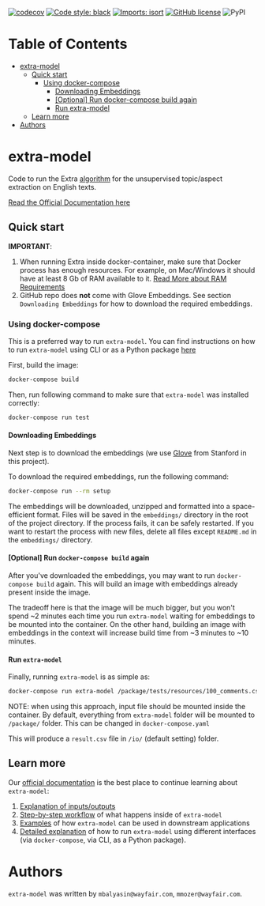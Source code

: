 [![codecov](https://codecov.io/gh/wayfair-incubator/extra-model/branch/main/graph/badge.svg?token=HXSGN5IUzu)](https://codecov.io/gh/wayfair-incubator/extra-model)
[![Code style: black](https://img.shields.io/badge/code%20style-black-000000.svg)](https://github.com/psf/black)
[![Imports: isort](https://img.shields.io/badge/%20imports-isort-%231674b1?style=flat&labelColor=ef8336)](https://pycqa.github.io/isort/)
[![GitHub license](https://img.shields.io/github/license/wayfair-incubator/extra-model)](https://github.com/wayfair-incubator/extra-model/blob/main/LICENSE)
![PyPI](https://img.shields.io/pypi/v/extra-model)

Table of Contents
=================

* [extra\-model](#extra-model)
  * [Quick start](#quick-start)
    * [Using docker\-compose](#using-docker-compose)
      * [Downloading Embeddings](#downloading-embeddings)
      * [[Optional] Run docker\-compose build again](#optional-run-docker-compose-build-again)
      * [Run extra\-model](#run-extra-model)
  * [Learn more](#learn-more)
* [Authors](#authors)

# extra-model

Code to run the Extra [algorithm](https://www.aclweb.org/anthology/D18-1384/) for the unsupervised topic/aspect extraction on English texts.

[Read the Official Documentation here](https://wayfair-incubator.github.io/extra-model/site)

## Quick start


**IMPORTANT**:
1. When running Extra inside docker-container, make sure that Docker process has enough resources.
For example, on Mac/Windows it should have at least 8 Gb of RAM available to it. [Read More about RAM Requirements][ram_requirements]
1. GitHub repo does **not** come with Glove Embeddings. See section `Downloading Embeddings` for how to download the required embeddings.


### Using docker-compose

This is a preferred way to run `extra-model`. 
You can find instructions on how to run `extra-model` using CLI or as a Python package [here](https://wayfair-incubator.github.io/extra-model/site/running_extra/)  

First, build the image:

```bash
docker-compose build
```

Then, run following command to make sure that `extra-model` was installed correctly:

```bash
docker-compose run test
```

#### Downloading Embeddings

Next step is to download the embeddings (we use [Glove](https://nlp.stanford.edu/projects/glove/) from Stanford in this project).

To download the required embeddings, run the following command:

```bash
docker-compose run --rm setup
```

The embeddings will be downloaded, unzipped and formatted into a space-efficient format. Files will be saved in the `embeddings/` directory in the root of the project directory. If the process fails, it can be safely restarted. If you want to restart the process with new files, delete all files except `README.md` in the `embeddings/` directory.

#### [Optional] Run `docker-compose build` again

After you've downloaded the embeddings, you may want to run `docker-compose build` again. 
This will build an image with embeddings already present inside the image. 

The tradeoff here is that the image will be much bigger, but you won't spend ~2 minutes each time you run `extra-model` waiting for embeddings to be mounted into the container.
On the other hand, building an image with embeddings in the context will increase build time from ~3 minutes to ~10 minutes.

#### Run `extra-model`

Finally, running `extra-model` is as simple as:

```bash
docker-compose run extra-model /package/tests/resources/100_comments.csv
```

NOTE: when using this approach, input file should be mounted inside the container.
By default, everything from `extra-model` folder will be mounted to `/package/` folder.
This can be changed in `docker-compose.yaml`

This will produce a `result.csv` file in `/io/` (default setting) folder.

## Learn more

Our [official documentation][official_documentation] is the best place to continue learning about `extra-model`:
1. [Explanation of inputs/outputs][official_documentation]
1. [Step-by-step workflow](https://wayfair-incubator.github.io/extra-model/site/workflow/) of what happens inside of `extra-model`
1. [Examples](https://wayfair-incubator.github.io/extra-model/site/examples/examples/) of how `extra-model` can be used in downstream applications
1. [Detailed explanation](https://wayfair-incubator.github.io/extra-model/site/running_extra/) of how to run `extra-model` using different interfaces (via `docker-compose`, via CLI, as a Python package).

# Authors

`extra-model` was written by `mbalyasin@wayfair.com`, `mmozer@wayfair.com`.

[official_documentation]: https://wayfair-incubator.github.io/extra-model/site
[ram_requirements]: https://wayfair-incubator.github.io/extra-model/site/ram_requirements
